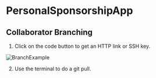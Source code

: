# PersonalSponsorshipApp

## Collaborator Branching
1. Click on the code button to get an HTTP link or SSH key.

![BranchExample](https://github.com/jonnydc4/PersonalSponsorshipApp/assets/71983496/ab2cb79b-2486-403f-89b4-8ff9bdef02e7)

2. Use the terminal to do a git pull.

   
